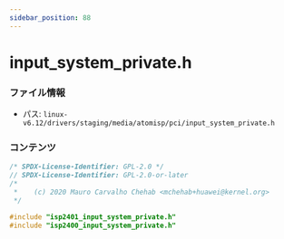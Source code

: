 ```yaml
---
sidebar_position: 88
---
```

# input_system_private.h

### ファイル情報

- パス: `linux-v6.12/drivers/staging/media/atomisp/pci/input_system_private.h`

### コンテンツ

```h
/* SPDX-License-Identifier: GPL-2.0 */
// SPDX-License-Identifier: GPL-2.0-or-later
/*
 *    (c) 2020 Mauro Carvalho Chehab <mchehab+huawei@kernel.org>
 */

#include "isp2401_input_system_private.h"
#include "isp2400_input_system_private.h"

```
